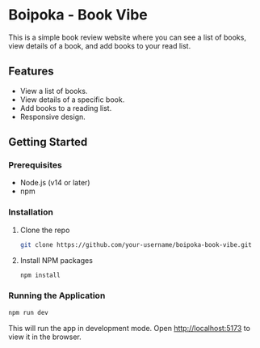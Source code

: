 # Boipoka - Book Vibe

This is a simple book review website where you can see a list of books, view details of a book, and add books to your read list.

## Features

- View a list of books.
- View details of a specific book.
- Add books to a reading list.
- Responsive design.

## Getting Started

### Prerequisites

- Node.js (v14 or later)
- npm

### Installation

1.  Clone the repo
    ```sh
    git clone https://github.com/your-username/boipoka-book-vibe.git
    ```
2.  Install NPM packages
    ```sh
    npm install
    ```

### Running the Application

```sh
npm run dev
```

This will run the app in development mode. Open [http://localhost:5173](http://localhost:5173) to view it in the browser.